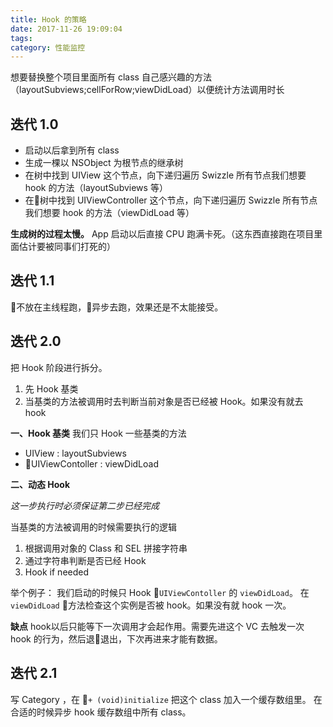 ```yaml
---
title: Hook 的策略
date: 2017-11-26 19:09:04
tags:
category: 性能监控
---
```


想要替换整个项目里面所有 class 自己感兴趣的方法（layoutSubviews;cellForRow;viewDidLoad）以便统计方法调用时长

## 迭代 1.0

- 启动以后拿到所有 class
- 生成一棵以 NSObject 为根节点的继承树
- 在树中找到 UIView 这个节点，向下递归遍历 Swizzle 所有节点我们想要 hook 的方法（layoutSubviews 等）
- 在树中找到 UIViewController 这个节点，向下递归遍历 Swizzle 所有节点我们想要 hook 的方法（viewDidLoad 等）

**生成树的过程太慢。** App 启动以后直接 CPU 跑满卡死。（这东西直接跑在项目里面估计要被同事们打死的）

## 迭代 1.1
不放在主线程跑，异步去跑，效果还是不太能接受。

## 迭代 2.0

把 Hook 阶段进行拆分。
1. 先 Hook 基类
2. 当基类的方法被调用时去判断当前对象是否已经被 Hook。如果没有就去 hook

**一、Hook 基类**
我们只 Hook 一些基类的方法

- UIView : layoutSubviews
- UIViewContoller : viewDidLoad

**二、动态 Hook**

*这一步执行时必须保证第二步已经完成*

当基类的方法被调用的时候需要执行的逻辑

1. 根据调用对象的 Class 和 SEL 拼接字符串
2. 通过字符串判断是否已经 Hook
3. Hook if needed

举个例子：
我们启动的时候只 Hook `UIViewContoller` 的 `viewDidLoad`。
在 `viewDidLoad` 方法检查这个实例是否被 hook。如果没有就 hook 一次。

**缺点** hook以后只能等下一次调用才会起作用。需要先进这个 VC 去触发一次 hook 的行为，然后退退出，下次再进来才能有数据。

## 迭代 2.1

写 Category ，在 `+ (void)initialize` 把这个 class 加入一个缓存数组里。
在合适的时候异步 hook 缓存数组中所有 class。
